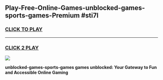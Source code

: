 
## Play-Free-Online-Games-unblocked-games-sports-games-Premium #sti7l
<h3>
<a href="https://premium.freeplayer.one?title=unblocked-games-sports-games&ref=8M">CLICK TO PLAY</a></h3>
<hr>

<h3>
<a href="https://premium.freeplayer.one?title=unblocked-games-sports-games&ref=8M">CLICK 2 PLAY</a>
  
</h3>

<a href="https://premium.freeplayer.one?title=unblocked-games-sports-games&ref=8M"><img src="https://clearcache.store/games.png"></a>


**unblocked-games-sports-games games unblocked: Your Gateway to Fun and Accessible Online Gaming**
